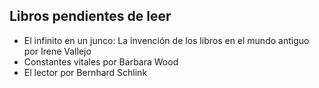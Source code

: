 ## Libros pendientes de leer

* El infinito en un junco: La invención de los libros en el mundo antiguo por  Irene Vallejo
* Constantes vitales por Barbara Wood
* El lector por Bernhard Schlink
